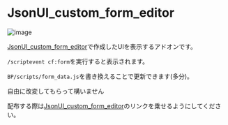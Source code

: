 # JsonUI_custom_form_editor

![image](https://github.com/Satoyans/JsonUI_custom_form_pack/assets/90595639/fefd67cc-f63d-4dc7-94cf-c5b756ebef51)

[JsonUI_custom_form_editor](https://github.com/Satoyans/JsonUI_custom_form_editor)で作成したUIを表示するアドオンです。

`/scriptevent cf:form`を実行すると表示されます。

`BP/scripts/form_data.js`を書き換えることで更新できます(多分)。

自由に改変してもらって構いません

配布する際は[JsonUI_custom_form_editor](https://github.com/Satoyans/JsonUI_custom_form_editor)のリンクを乗せるようにしてください。
